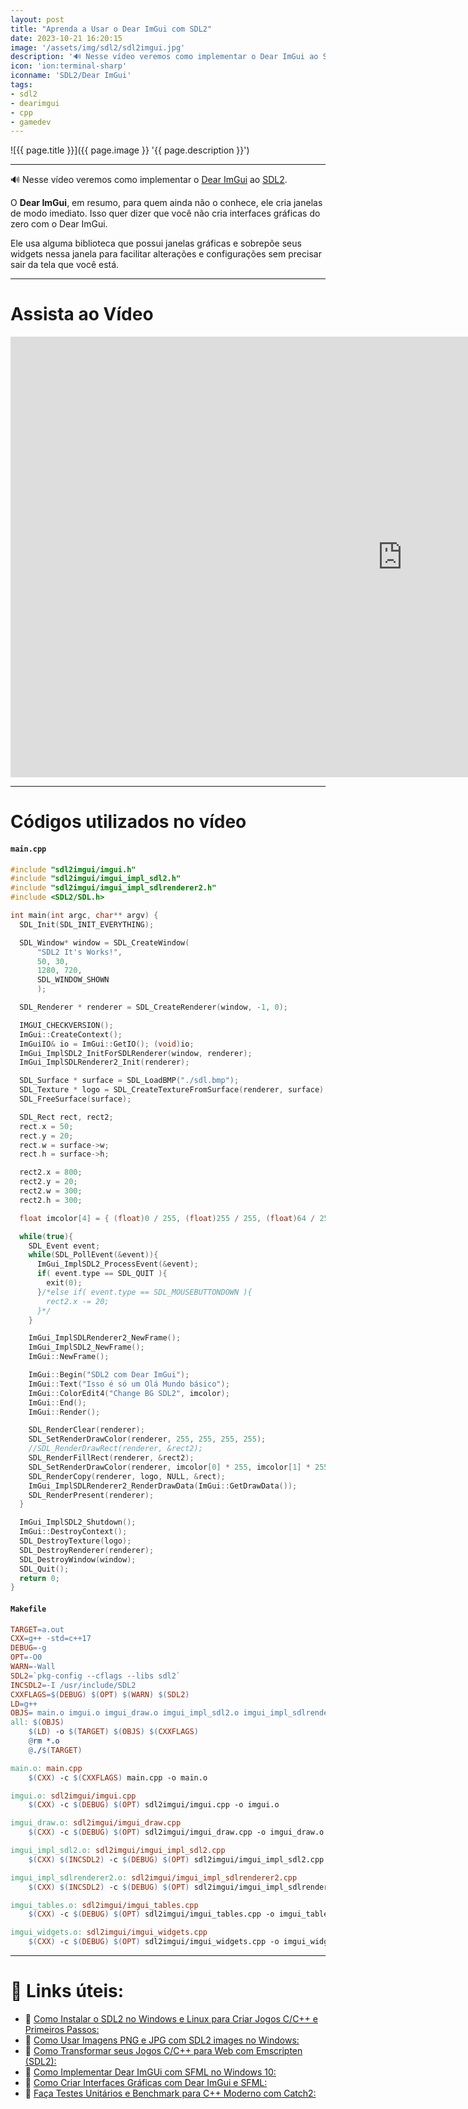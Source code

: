 ```yaml
---
layout: post
title: "Aprenda a Usar o Dear ImGui com SDL2"
date: 2023-10-21 16:20:15
image: '/assets/img/sdl2/sdl2imgui.jpg'
description: '🔊 Nesse vídeo veremos como implementar o Dear ImGui ao SDL2.'
icon: 'ion:terminal-sharp'
iconname: 'SDL2/Dear ImGui'
tags:
- sdl2
- dearimgui
- cpp
- gamedev
---
```


![{{ page.title }}]({{ page.image }} '{{ page.description }}')

---

🔊 Nesse vídeo veremos como implementar o [Dear ImGui](https://github.com/ocornut/imgui) ao [SDL2](https://terminalroot.com.br/tags#sdl2).

O **Dear ImGui**, em resumo, para quem ainda não o conhece, ele cria janelas de modo imediato. Isso quer dizer que você não cria interfaces gráficas do zero com o Dear ImGui. 

Ele usa alguma biblioteca que possui janelas gráficas e sobrepõe seus widgets nessa janela para facilitar alterações e configurações sem precisar sair da tela que você está.

---

# Assista ao Vídeo

<iframe width="1253" height="705" src="https://www.youtube.com/embed/HT1MFDfcNmo" title="YouTube video player" frameborder="0" allow="accelerometer; autoplay; clipboard-write; encrypted-media; gyroscope; picture-in-picture" allowfullscreen></iframe>

---

# Códigos utilizados no vídeo

#### `main.cpp`
```cpp
#include "sdl2imgui/imgui.h"
#include "sdl2imgui/imgui_impl_sdl2.h"
#include "sdl2imgui/imgui_impl_sdlrenderer2.h"
#include <SDL2/SDL.h>

int main(int argc, char** argv) {
  SDL_Init(SDL_INIT_EVERYTHING);

  SDL_Window* window = SDL_CreateWindow(
      "SDL2 It's Works!",
      50, 30,
      1280, 720,
      SDL_WINDOW_SHOWN
      );

  SDL_Renderer * renderer = SDL_CreateRenderer(window, -1, 0);

  IMGUI_CHECKVERSION();
  ImGui::CreateContext();
  ImGuiIO& io = ImGui::GetIO(); (void)io;
  ImGui_ImplSDL2_InitForSDLRenderer(window, renderer);
  ImGui_ImplSDLRenderer2_Init(renderer);

  SDL_Surface * surface = SDL_LoadBMP("./sdl.bmp");
  SDL_Texture * logo = SDL_CreateTextureFromSurface(renderer, surface);
  SDL_FreeSurface(surface);

  SDL_Rect rect, rect2;
  rect.x = 50;
  rect.y = 20;
  rect.w = surface->w;
  rect.h = surface->h;

  rect2.x = 800;
  rect2.y = 20;
  rect2.w = 300;
  rect2.h = 300;

  float imcolor[4] = { (float)0 / 255, (float)255 / 255, (float)64 / 255, (float)64 / 255 };

  while(true){
    SDL_Event event;
    while(SDL_PollEvent(&event)){
      ImGui_ImplSDL2_ProcessEvent(&event);
      if( event.type == SDL_QUIT ){
        exit(0);
      }/*else if( event.type == SDL_MOUSEBUTTONDOWN ){
        rect2.x -= 20;
      }*/
    }

    ImGui_ImplSDLRenderer2_NewFrame();
    ImGui_ImplSDL2_NewFrame();
    ImGui::NewFrame();

    ImGui::Begin("SDL2 com Dear ImGui");
    ImGui::Text("Isso é só um Olá Mundo básico");
    ImGui::ColorEdit4("Change BG SDL2", imcolor);
    ImGui::End();
    ImGui::Render();

    SDL_RenderClear(renderer);
    SDL_SetRenderDrawColor(renderer, 255, 255, 255, 255);
    //SDL_RenderDrawRect(renderer, &rect2);
    SDL_RenderFillRect(renderer, &rect2);
    SDL_SetRenderDrawColor(renderer, imcolor[0] * 255, imcolor[1] * 255, imcolor[2] * 255, imcolor[3] * 255);
    SDL_RenderCopy(renderer, logo, NULL, &rect);
    ImGui_ImplSDLRenderer2_RenderDrawData(ImGui::GetDrawData());
    SDL_RenderPresent(renderer);
  }

  ImGui_ImplSDL2_Shutdown();
  ImGui::DestroyContext();
  SDL_DestroyTexture(logo);
  SDL_DestroyRenderer(renderer);
  SDL_DestroyWindow(window);
  SDL_Quit();
  return 0;
}
```

#### `Makefile`
```makefile
TARGET=a.out
CXX=g++ -std=c++17
DEBUG=-g
OPT=-O0
WARN=-Wall
SDL2=`pkg-config --cflags --libs sdl2`
INCSDL2=-I /usr/include/SDL2
CXXFLAGS=$(DEBUG) $(OPT) $(WARN) $(SDL2)
LD=g++
OBJS= main.o imgui.o imgui_draw.o imgui_impl_sdl2.o imgui_impl_sdlrenderer2.o imgui_tables.o imgui_widgets.o
all: $(OBJS)
	$(LD) -o $(TARGET) $(OBJS) $(CXXFLAGS)
	@rm *.o
	@./$(TARGET)

main.o: main.cpp
	$(CXX) -c $(CXXFLAGS) main.cpp -o main.o

imgui.o: sdl2imgui/imgui.cpp
	$(CXX) -c $(DEBUG) $(OPT) sdl2imgui/imgui.cpp -o imgui.o

imgui_draw.o: sdl2imgui/imgui_draw.cpp
	$(CXX) -c $(DEBUG) $(OPT) sdl2imgui/imgui_draw.cpp -o imgui_draw.o

imgui_impl_sdl2.o: sdl2imgui/imgui_impl_sdl2.cpp
	$(CXX) $(INCSDL2) -c $(DEBUG) $(OPT) sdl2imgui/imgui_impl_sdl2.cpp -o imgui_impl_sdl2.o

imgui_impl_sdlrenderer2.o: sdl2imgui/imgui_impl_sdlrenderer2.cpp
	$(CXX) $(INCSDL2) -c $(DEBUG) $(OPT) sdl2imgui/imgui_impl_sdlrenderer2.cpp -o imgui_impl_sdlrenderer2.o

imgui_tables.o: sdl2imgui/imgui_tables.cpp
	$(CXX) -c $(DEBUG) $(OPT) sdl2imgui/imgui_tables.cpp -o imgui_tables.o

imgui_widgets.o: sdl2imgui/imgui_widgets.cpp
	$(CXX) -c $(DEBUG) $(OPT) sdl2imgui/imgui_widgets.cpp -o imgui_widgets.o

```

---

# 👀 Links úteis:
+ 🔗 [Como Instalar o SDL2 no Windows e Linux para Criar Jogos C/C++ e Primeiros Passos:](https://www.youtube.com/watch?v=9IcIKdjSvfc)
+ 🔗 [Como Usar Imagens PNG e JPG com SDL2 images no Windows:](https://terminalroot.com.br/2023/03/como-usar-imagens-png-e-jpg-com-sdl2-images-no-windows.html)
+ 🔗 [Como Transformar seus Jogos C/C++ para Web com Emscripten (SDL2):](https://terminalroot.com.br/2023/02/como-transformar-seus-jogos-c-cpp-para-web-com-emscripten-sdl2.html)
+ 🔗 [Como Implementar Dear ImGUi com SFML no Windows 10:](https://terminalroot.com.br/2022/07/como-implementar-dear-imgui-com-sfml-no-windows-10.html)
+ 🔗 [Como Criar Interfaces Gráficas com Dear ImGui e SFML:](https://www.youtube.com/watch?v=XmiEkoqodcg)
+ 🔗 [Faça Testes Unitários e Benchmark para C++ Moderno com Catch2:](https://terminalroot.com.br/2023/10/faca-testes-unitarios-e-benchmark-para-cpp-moderno-com-catch2.html)


